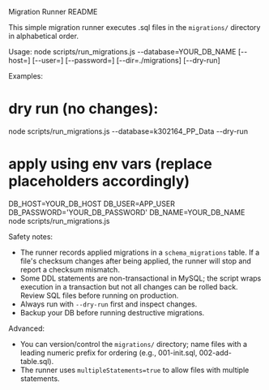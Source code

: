 Migration Runner README

This simple migration runner executes .sql files in the `migrations/` directory in alphabetical order.

Usage:
  node scripts/run_migrations.js --database=YOUR_DB_NAME [--host=] [--user=] [--password=] [--dir=./migrations] [--dry-run]

Examples:
  # dry run (no changes):
  node scripts/run_migrations.js --database=k302164_PP_Data --dry-run

  # apply using env vars (replace placeholders accordingly)
  DB_HOST=YOUR_DB_HOST DB_USER=APP_USER DB_PASSWORD='YOUR_DB_PASSWORD' DB_NAME=YOUR_DB_NAME node scripts/run_migrations.js

Safety notes:
- The runner records applied migrations in a `schema_migrations` table. If a file's checksum changes after being applied, the runner will stop and report a checksum mismatch.
- Some DDL statements are non-transactional in MySQL; the script wraps execution in a transaction but not all changes can be rolled back. Review SQL files before running on production.
- Always run with `--dry-run` first and inspect changes.
- Backup your DB before running destructive migrations.

Advanced:
- You can version/control the `migrations/` directory; name files with a leading numeric prefix for ordering (e.g., 001-init.sql, 002-add-table.sql).
- The runner uses `multipleStatements=true` to allow files with multiple statements.
